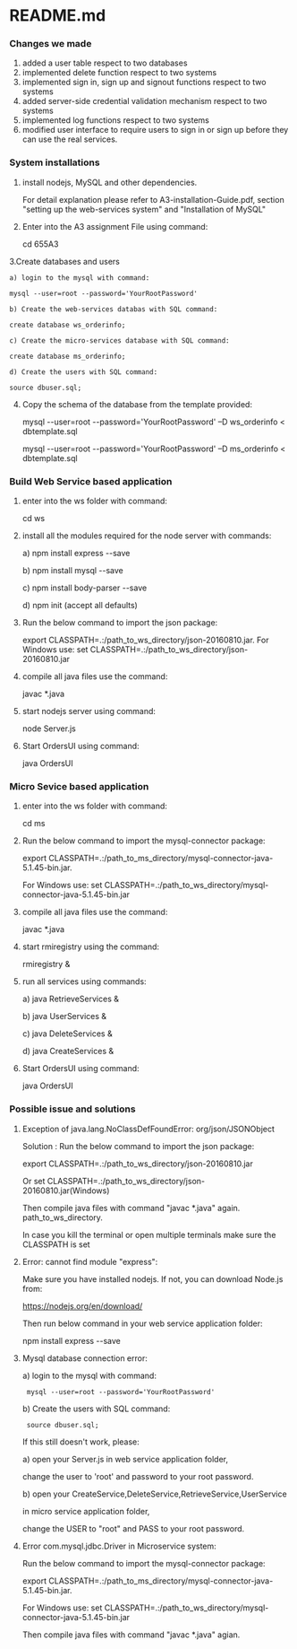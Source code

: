 # README.md

### Changes we made
1. added a user table respect to two databases
2. implemented delete function respect to two systems
3. implemented sign in, sign up and signout functions respect to two systems
4. added server-side credential validation mechanism respect to two systems
5. implemented log functions respect to two systems
6. modified user interface to require users to sign in or sign up before they can use the real services.

### System installations
1. install nodejs, MySQL and other dependencies.

    For detail explanation please refer to A3-installation-Guide.pdf,
    section "setting up the web-services system" and
    "Installation of MySQL"

2. Enter into the A3 assignment File using command:

    cd 655A3

3.Create databases and users

    a) login to the mysql with command:

    mysql --user=root --password='YourRootPassword'

    b) Create the web-services databas with SQL command:

    create database ws_orderinfo;

    c) Create the micro-services database with SQL command:

    create database ms_orderinfo;

    d) Create the users with SQL command:

    source dbuser.sql;

4. Copy the schema of the database from the template provided:

    mysql --user=root --password='YourRootPassword' –D ws_orderinfo <
    dbtemplate.sql

    mysql --user=root --password='YourRootPassword' –D ms_orderinfo <
    dbtemplate.sql


### Build Web Service based application
1. enter into the ws folder with command:

    cd ws

2. install all the modules required for the node server with commands:

    a) npm install express --save

    b) npm install mysql --save

    c) npm install body-parser --save

    d) npm init (accept all defaults)

3. Run the below command to import the json package:

    export CLASSPATH=.:/path_to_ws_directory/json-20160810.jar.
    For Windows use: set CLASSPATH=.:/path_to_ws_directory/json-20160810.jar

4. compile all java files use the command:

    javac *.java

5. start nodejs server using command:

    node Server.js

6. Start OrdersUI using command:

    java OrdersUI

### Micro Sevice based application

1. enter into the ws folder with command:

    cd ms

2. Run the below command to import the mysql-connector package:

    export CLASSPATH=.:/path_to_ms_directory/mysql-connector-java-5.1.45-bin.jar.

    For Windows use: set CLASSPATH=.:/path_to_ws_directory/mysql-connector-java-5.1.45-bin.jar

3. compile all java files use the command:

    javac *.java

4. start rmiregistry using the command:

    rmiregistry &

5. run all services using commands:

    a) java RetrieveServices &

    b) java UserServices &

    c) java DeleteServices &

    d) java CreateServices &

5. Start OrdersUI using command:

    java OrdersUI

### Possible issue and solutions

1. Exception of java.lang.NoClassDefFoundError: org/json/JSONObject

     Solution : Run the below command to import the json package:

     export CLASSPATH=.:/path_to_ws_directory/json-20160810.jar

     Or set CLASSPATH=.:/path_to_ws_directory/json-20160810.jar(Windows)

     Then compile java files with command "javac *.java" again. path_to_ws_directory.

     In case you kill the terminal or open multiple terminals make sure the CLASSPATH is set

2. Error: cannot find module "express":

    Make sure you have installed nodejs. If not, you can download Node.js from:

    https://nodejs.org/en/download/

    Then run below command in your web service application folder:

    npm install express --save

3. Mysql database connection error:

    a) login to the mysql with command:

        mysql --user=root --password='YourRootPassword'

    b) Create the users with SQL command:

        source dbuser.sql;

    If this still doesn't work, please:

    a) open your Server.js in web service application folder,

    change the user to 'root' and password to your root password.

    b) open your CreateService,DeleteService,RetrieveService,UserService

    in micro service application folder,

    change the USER to "root" and PASS to your root password.

4. Error com.mysql.jdbc.Driver in Microservice system:

    Run the below command to import the mysql-connector package:

    export CLASSPATH=.:/path_to_ms_directory/mysql-connector-java-5.1.45-bin.jar.

    For Windows use: set CLASSPATH=.:/path_to_ws_directory/mysql-connector-java-5.1.45-bin.jar

    Then compile java files with command "javac *.java" agian.


